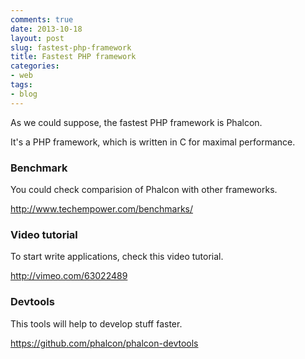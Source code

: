 ```yaml
---
comments: true
date: 2013-10-18
layout: post
slug: fastest-php-framework
title: Fastest PHP framework
categories:
- web
tags:
- blog
---
```


As we could suppose, the fastest PHP framework is Phalcon.

It's a PHP framework, which is written in C for maximal performance.

### Benchmark

You could check comparision of Phalcon with other frameworks.

http://www.techempower.com/benchmarks/

### Video tutorial

To start write applications, check this video tutorial.

http://vimeo.com/63022489

### Devtools

This tools will help to develop stuff faster.

https://github.com/phalcon/phalcon-devtools

